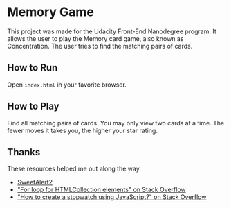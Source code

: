 Memory Game
===========

This project was made for the Udacity Front-End Nanodegree program. It allows the user to play the Memory card game, also known as Concentration. The user tries to find the matching pairs of cards.

How to Run
----------

Open `index.html` in your favorite browser.

How to Play
-----------

Find all matching pairs of cards. You may only view two cards at a time. The fewer moves it takes you, the higher your star rating.

Thanks
------

These resources helped me out along the way.

* [SweetAlert2](https://limonte.github.io/sweetalert2/)
* ["For loop for HTMLCollection elements" on Stack Overflow](https://stackoverflow.com/questions/22754315/for-loop-for-htmlcollection-elements)
* ["How to create a stopwatch using JavaScript?" on Stack Overflow](https://stackoverflow.com/questions/20318822/how-to-create-a-stopwatch-using-javascript)

